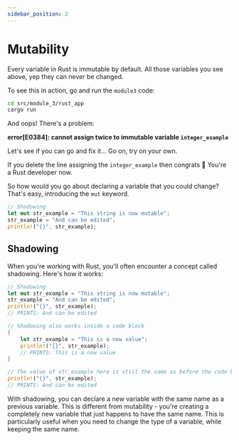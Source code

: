 ```yaml
---
sidebar_position: 2
---
```


# Mutability

Every variable in Rust is immutable by default. All those variables you see above, yep they can never be changed.

To see this in action, go and run the `module3` code:

```sh
cd src/module_3/rust_app
cargo run
```

And oops! There's a problem:

**error[E0384]: cannot assign twice to immutable variable `integer_example`**

Let's see if you can go and fix it... Go on, try on your own.

If you delete the line assigning the `integer_example` then congrats 🎉 You're a Rust developer now.

So how would you go about declaring a variable that you could change? That's easy, introducing the `mut` keyword.

```rust showLineNumbers
// Shadowing
let mut str_example = "This string is now mutable";
str_example = "And can be edited";
println!("{}", str_example);
```

## Shadowing

When you're working with Rust, you'll often encounter a concept called shadowing. Here's how it works:

```rust showLineNumbers
// Shadowing
let mut str_example = "This string is now mutable";
str_example = "And can be edited";
println!("{}", str_example);
// PRINTS: And can be edited

// Shadowing also works inside a code block
{
    let str_example = "This is a new value";
    println!("{}", str_example);
    // PRINTS: This is a new value
}

// The value of str_example here is still the same as before the code block
println!("{}", str_example);
// PRINTS: And can be edited
```

With shadowing, you can declare a new variable with the same name as a previous variable. This is different from mutability - you're creating a completely new variable that just happens to have the same name. This is particularly useful when you need to change the type of a variable, while keeping the same name.